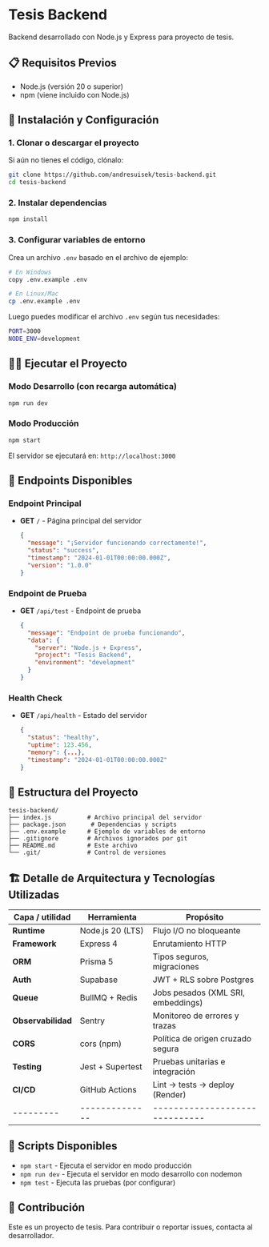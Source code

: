 # Tesis Backend

Backend desarrollado con Node.js y Express para proyecto de tesis.

## 📋 Requisitos Previos

- Node.js (versión 20 o superior)
- npm (viene incluido con Node.js)

## 🚀 Instalación y Configuración

### 1. Clonar o descargar el proyecto

Si aún no tienes el código, clónalo:

```bash
git clone https://github.com/andresuisek/tesis-backend.git
cd tesis-backend
```

### 2. Instalar dependencias

```bash
npm install
```

### 3. Configurar variables de entorno

Crea un archivo `.env` basado en el archivo de ejemplo:

```bash
# En Windows
copy .env.example .env

# En Linux/Mac
cp .env.example .env
```

Luego puedes modificar el archivo `.env` según tus necesidades:

```bash
PORT=3000
NODE_ENV=development
```

## 🏃‍♂️ Ejecutar el Proyecto

### Modo Desarrollo (con recarga automática)

```bash
npm run dev
```

### Modo Producción

```bash
npm start
```

El servidor se ejecutará en: `http://localhost:3000`

## 🧪 Endpoints Disponibles

### Endpoint Principal

- **GET** `/` - Página principal del servidor
  ```json
  {
    "message": "¡Servidor funcionando correctamente!",
    "status": "success",
    "timestamp": "2024-01-01T00:00:00.000Z",
    "version": "1.0.0"
  }
  ```

### Endpoint de Prueba

- **GET** `/api/test` - Endpoint de prueba
  ```json
  {
    "message": "Endpoint de prueba funcionando",
    "data": {
      "server": "Node.js + Express",
      "project": "Tesis Backend",
      "environment": "development"
    }
  }
  ```

### Health Check

- **GET** `/api/health` - Estado del servidor
  ```json
  {
    "status": "healthy",
    "uptime": 123.456,
    "memory": {...},
    "timestamp": "2024-01-01T00:00:00.000Z"
  }
  ```

## 📁 Estructura del Proyecto

```
tesis-backend/
├── index.js          # Archivo principal del servidor
├── package.json       # Dependencias y scripts
├── .env.example      # Ejemplo de variables de entorno
├── .gitignore        # Archivos ignorados por git
├── README.md         # Este archivo
└── .git/             # Control de versiones
```

## 🏗️ Detalle de Arquitectura y Tecnologías Utilizadas

| Capa / utilidad    | Herramienta      | Propósito                          |
| ------------------ | ---------------- | ---------------------------------- |
| **Runtime**        | Node.js 20 (LTS) | Flujo I/O no bloqueante            |
| **Framework**      | Express 4        | Enrutamiento HTTP                  |
| **ORM**            | Prisma 5         | Tipos seguros, migraciones         |
| **Auth**           | Supabase         | JWT + RLS sobre Postgres           |
| **Queue**          | BullMQ + Redis   | Jobs pesados (XML SRI, embeddings) |
| **Observabilidad** | Sentry           | Monitoreo de errores y trazas      |
| **CORS**           | cors (npm)       | Política de origen cruzado segura  |
| **Testing**        | Jest + Supertest | Pruebas unitarias e integración    |
| **CI/CD** | GitHub Actions | Lint → tests → deploy (Render) |
| --------- | -------------- | ------------------------------ |

## 📝 Scripts Disponibles

- `npm start` - Ejecuta el servidor en modo producción
- `npm run dev` - Ejecuta el servidor en modo desarrollo con nodemon
- `npm test` - Ejecuta las pruebas (por configurar)

## 🤝 Contribución

Este es un proyecto de tesis. Para contribuir o reportar issues, contacta al desarrollador.

